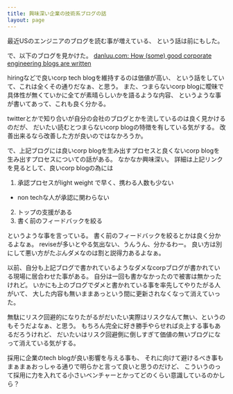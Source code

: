 ```yaml
---
title: 興味深い企業の技術系ブログの話
layout: page
---
```

最近USのエンジニアのブログを読む事が増えている、
という話は前にもした。

で、以下のブログを見かけた。
[danluu.com: How (some) good corporate engineering blogs are written](https://danluu.com/corp-eng-blogs/)

hiringなどで良いcorp tech blogを維持するのは価値が高い、
という話をしていて、これは全くその通りだなぁ、と思う。
また、つまらないcorp blogに曖昧で具体性が無くていかに全てが素晴らしいかを語るような内容、
というような事が書いてあって、これも良く分かる。

twitterとかで知り合いが自分の会社のブログとかを流しているのは良く見かけるのだが、
だいたい読むとつまらないcorp blogの特徴を有している気がする。
改善出来るなら改善した方が良いのではなかろうか。

で、上記ブログには良いcorp blogを生み出すプロセスと良くないcorp blogを生み出すプロセスについての話がある。
なかなか興味深い。
詳細は上記リンクを見るとして、良いcorp blogの為には

1. 承認プロセスがlight weight で早く、携わる人数も少ない
  - non techな人が承認に関わらない
2. トップの支援がある
3. 書く前のフィードバックを絞る

というような事を言っている。
書く前のフィードバックを絞るとかは良く分かるよなぁ。
reviseが多いとやる気出ない、うんうん、分かるわー。
良い方は別にして悪い方がたぶんダメなのは割と説得力あるよなぁ。

以前、自分も上記ブログで書かれているようなダメなcorpブログが書かれている現場に居合わせた事がある。
自分は一回も書かなかったので被害は無かったけれど。
いかにも上のブログでダメと書かれている事を率先してやりたがる人がいて、
大した内容も無いままあっという間に更新されなくなって消えていった。

無駄にリスク回避的になりたがるがだいたい実際はリスクなんて無い、というのもそうだよなぁ、と思う。
もちろん完全に好き勝手やらせれば炎上する事もあるだろうけれど、
だいたいはリスク回避側に倒しすぎて価値の無いブログになって消えている気がする。

採用に企業のtech blogが良い影響を与える事も、
それに向けて避けるべき事もまぁまぁおっしゃる通りで明らかと言って良いと思うのだけど、
こういうのって採用に力を入れてる小さいベンチャーとかってどのくらい意識しているのかしら？